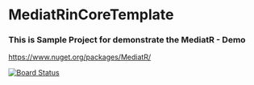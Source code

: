# MediatRinCoreTemplate

### This is Sample Project for demonstrate the MediatR - Demo

https://www.nuget.org/packages/MediatR/


[![Board Status](https://dev.azure.com/Abeyrathne8887/d3038303-0374-472f-8d78-4a98e281d9f6/eb8acfc7-3b10-4e97-8c0e-72d97115130c/_apis/work/boardbadge/bcca8410-15e1-41ed-90b2-a3e6f42e0f0f?columnOptions=1)](https://dev.azure.com/Abeyrathne8887/d3038303-0374-472f-8d78-4a98e281d9f6/_boards/board/t/eb8acfc7-3b10-4e97-8c0e-72d97115130c/Microsoft.RequirementCategory/)
